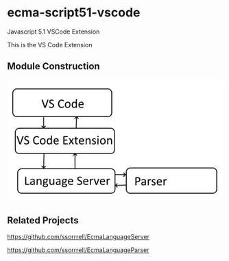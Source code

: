 # ecma-script51-vscode
Javascript 5.1 VSCode Extension

This is the VS Code Extension

## Module Construction

![block-diagram](https://github.com/ssorrrell/ecma-script51-vscode/blob/main/assets/module-diagram.png)

## Related Projects

<https://github.com/ssorrrell/EcmaLanguageServer>

<https://github.com/ssorrrell/EcmaLanguageParser>
